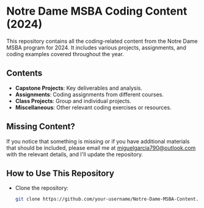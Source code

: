 # Notre Dame MSBA Coding Content (2024)

This repository contains all the coding-related content from the Notre Dame MSBA program for 2024. It includes various projects, assignments, and coding examples covered throughout the year.

## Contents
- **Capstone Projects**: Key deliverables and analysis.
- **Assignments**: Coding assignments from different courses.
- **Class Projects**: Group and individual projects.
- **Miscellaneous**: Other relevant coding exercises or resources.

## Missing Content?
If you notice that something is missing or if you have additional materials that should be included, please email me at miguelgarcia790@outlook.com with the relevant details, and I'll update the repository.

## How to Use This Repository
- Clone the repository:
  ```bash
  git clone https://github.com/your-username/Notre-Dame-MSBA-Content.git
